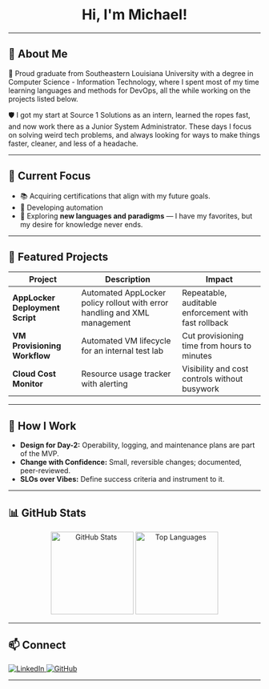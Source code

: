 <!-- Banner -->
<h1 align="center">Hi, I'm Michael!</h1>

---

## 🚀 About Me
🧪 Proud graduate from Southeastern Louisiana University with a degree in Computer Science - Information Technology, where I spent most of my time learning languages and methods for DevOps, all the while working on the projects listed below. 

🛡️ I got my start at Source 1 Solutions as an intern, learned the ropes fast, and now work there as a Junior System Administrator. These days I focus on solving weird tech problems, and always looking for ways to make things faster, cleaner, and less of a headache.

---

## 🎯 Current Focus
- 📚 Acquiring certifications that align with my future goals.
- 🧩 Developing automation
- 🧪 Exploring **new languages and paradigms** — I have my favorites, but my desire for knowledge never ends.

---

## 📂 Featured Projects
| Project | Description | Impact |
| --- | --- | --- |
| **AppLocker Deployment Script** | Automated AppLocker policy rollout with error handling and XML management | Repeatable, auditable enforcement with fast rollback |
| **VM Provisioning Workflow** | Automated VM lifecycle for an internal test lab | Cut provisioning time from hours to minutes |
| **Cloud Cost Monitor** | Resource usage tracker with alerting | Visibility and cost controls without busywork |

---

## 🤝 How I Work
- **Design for Day-2:** Operability, logging, and maintenance plans are part of the MVP.
- **Change with Confidence:** Small, reversible changes; documented, peer-reviewed.
- **SLOs over Vibes:** Define success criteria and instrument to it.

---

## 📊 GitHub Stats
<p align="center">
  <img src="https://github-readme-stats.vercel.app/api?username=YOURUSERNAME&show_icons=true&theme=tokyonight" alt="GitHub Stats" height="165"/>
  <img src="https://github-readme-stats.vercel.app/api/top-langs/?username=YOURUSERNAME&layout=compact&theme=tokyonight" alt="Top Languages" height="165"/>
</p>

---

## 📫 Connect
<p align="left">
  <a href="https://linkedin.com/in/YOURPROFILE" target="_blank">
    <img src="https://img.shields.io/badge/LinkedIn-0077B5?style=flat&logo=linkedin&logoColor=white" alt="LinkedIn"/>
  </a>
  <a href="https://github.com/YOURUSERNAME" target="_blank">
    <img src="https://img.shields.io/badge/GitHub-171515?style=flat&logo=github&logoColor=white" alt="GitHub"/>
  </a>
</p>

---

<!-- Optional dynamic sections. Uncomment if/when you want to use them. -->

<!--
## 📝 Latest Posts
- [Post Title](#)
- [Post Title](#)

## 🎧 Now Playing
[![Spotify](https://novatorem.YOURUSERNAME.vercel.app/api/spotify)](https://open.spotify.com/user/YOURSPOTIFYID)
-->
